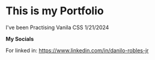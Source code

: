 <h1>This is my Portfolio</h1> 
<p>I've been Practising Vanila CSS 1/21/2024<p>
<p><strong>My Socials</strong></p>
For linked in: <a href="https://www.linkedin.com/in/danilo-robles-jr">
https://www.linkedin.com/in/danilo-robles-jr
</a>
